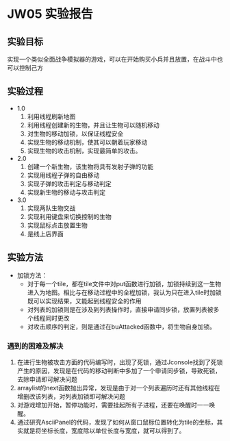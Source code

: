 # JW05 实验报告
## 实验目标
实现一个类似全面战争模拟器的游戏，可以在开始购买小兵并且放置，在战斗中也可以控制己方  

## 实验过程
- 1.0
  1. 利用线程刷新地图
  2. 利用线程创建新的生物，并且让生物可以随机移动
  3. 对生物的移动加锁，以保证线程安全
  4. 实现生物的移动机制，使其可以朝着玩家移动
  5. 实现生物的攻击机制，实现最简单的攻击。
- 2.0
  1. 创建一个新生物，该生物将具有发射子弹的功能
  2. 实现用线程子弹的自由移动
  3. 实现子弹的攻击判定与移动判定
  4. 实现新生物的移动与攻击判定
- 3.0
  1. 实现两队生物交战
  2. 实现利用键盘来切换控制的生物
  3. 实现鼠标点击放置生物
  4. 是线上店界面  
   
## 实验方法
- 加锁方法：
  - 对于每一个tile，都在tile文件中对put函数进行加锁，加锁持续到这一生物进入为地图。相比与在移动过程中的全程加锁，我认为只在进入tile时加锁既可以实现结果，又能起到线程安全的作用
  - 对列表的加锁则是在涉及到列表操作时，直接申请同步锁，放置列表被多个线程同时更改
  - 对攻击顺序的判定，则是通过在buAttacked函数中，将生物自身加锁。
  
### 遇到的困难及解决
1. 在进行生物被攻击方面的代码编写时，出现了死锁，通过Jconsole找到了死锁产生的原因，发现是在代码的移动判断中多加了一个申请同步锁，导致死锁，去除申请即可解决问题
2. arraylist的next函数抛出异常，发现是由于对一个列表遍历时还有其他线程在增删改该列表，对列表加锁即可解决问题
3. 对游戏增加开始，暂停功能时，需要挂起所有子进程，还要在唤醒时一一唤醒。
4. 通过研究AsciiPanel的代码，发现了如何从窗口鼠标位置转化为tile的坐标，其实就是将坐标长度，宽度除以单位长度与宽度，就可以得到了。